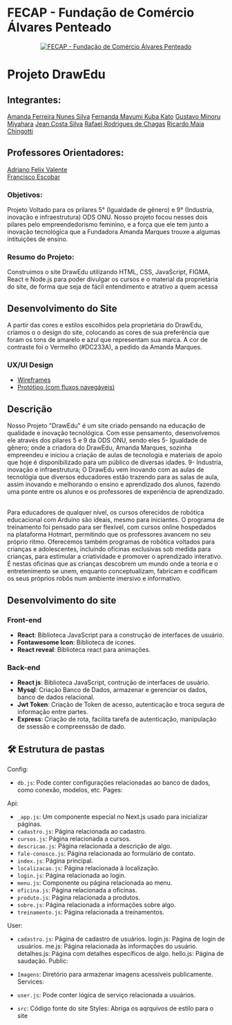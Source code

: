# FECAP - Fundação de Comércio Álvares Penteado

<p align="center">
<a href= "https://www.fecap.br/"><img src="https://encrypted-tbn0.gstatic.com/images?q=tbn:ANd9GcRhZPrRa89Kma0ZZogxm0pi-tCn_TLKeHGVxywp-LXAFGR3B1DPouAJYHgKZGV0XTEf4AE&usqp=CAU" alt="FECAP - Fundação de Comércio Álvares Penteado" border="0"></a>
</p>

# Projeto DrawEdu

## Integrantes:
 <a href="https://www.linkedin.com/in/amanda-ferreira-nunes-silva-b9a502254/">Amanda Ferreira Nunes Silva</a> 
 <a href="https://www.linkedin.com/in/katomayumi/">Fernanda Mayumi Kuba Kato</a>
 <a href="https://www.linkedin.com/in/gustavomiyahara/">Gustavo Minoru Miyahara</a>
 <a href="https://www.linkedin.com/in/jeancostasilva/">Jean Costa Silva</a>
 <a href="https://www.linkedin.com/in/rafael-chagas-32b445278/">Rafael Rodrigues de Chagas</a>
 <a href="https://www.linkedin.com/in/ricardo-maia-chingotti-4228a1212/">Ricardo Maia Chingotti</a>

## Professores Orientadores:

 <a href="https://www.linkedin.com/in/adriano-valente-534576135/">Adriano Felix Valente</a> <br>
 <a href="https://www.linkedin.com/in/francisco-escobar/">Francisco Escobar</a> <br>

   
### Objetivos: 

<p> 
 Projeto Voltado para os prilares 5° (Igualdade de gênero) e 9° (Industria, inovação e infraestrutura) ODS ONU. Nosso projeto focou nesses dois pilares pelo empreendedorismo feminino, e a força que ele tem junto a inovação tecnológica que a Fundadora Amanda Marques trouxe a algumas intituições de ensino. 
</p>

### Resumo do Projeto: <br>

<p>Construimos o site DrawEdu utilizando HTML, CSS, JavaScript, FIGMA, React e Node.js para poder divulgar os cursos e o material da proprietária do site, de forma que seja de fácil entendimento e atrativo a quem acessa</p>
<a href="https://drawedu.vercel.app"> </a>

## Desenvolvimento do Site

<p> A partir das cores e estilos escolhidos pela proprietária do DrawEdu, criamos o o design do site, colocando as cores de sua preferência que foram os tons de amarelo e azul que representam sua marca. A cor de contraste foi o Vermelho (#DC233A), a pedido da Amanda Marques.</p>

### UX/UI Design

- <a href="https://www.figma.com/file/N4dqfF7mm87VX6d7lhWJBd/Mercia?type=design&node-id=0%3A1&mode=design&t=vFwyAtlRS4mnOhOI-1"> Wireframes </a> <br>
- <a href="https://www.figma.com/file/4tJKhPKnOyy9nLIJ5JVeDS/Prot%C3%B3tipo-PI---DrawEdu?type=design&node-id=1-565&mode=design&t=2fd0GpVXNTgrTeiA-0"> Protótipo (com fluxos navegáveis) </a> <br>

## Descrição <br>

<p>Nosso Projeto "DrawEdu" é um site criado pensando na educação de qualidade e inovação tecnológica. Com esse pensamento, desenvolvemos ele através dos pilares 5 e 9 da ODS ONU, sendo eles 5- Igualdade de gênero; onde a criadora do DrawEdu, Amanda Marques, sozinha empreendeu e iniciou a criação de aulas de tecnologia e materiais de apoio que hoje é disponibilizado para um público de diversas idades. 9- Industria, inovação e infraestrutura; O DrawEdu vem inovando com as aulas de tecnológia que diversos educadores estão trazendo para as salas de aula, assim inovando e melhorando o ensino e aprendizado dos alunos, fazendo uma ponte entre os alunos e os professores de experiência de aprendizado.</p>

<br>Para educadores de qualquer nível, os cursos oferecidos de robótica educacional com Arduino são ideais, mesmo para iniciantes. O programa de treinamento foi pensado para ser flexível, com cursos online hospedados na plataforma Hotmart, permitindo que os professores avancem no seu próprio ritmo. Oferecemos também programas de robótica voltados para crianças e adolescentes, incluindo oficinas exclusivas sob medida para crianças, para estimular a criatividade e promover o aprendizado interativo. É nestas oficinas que as crianças descobrem um mundo onde a teoria e o entretenimento se unem, enquanto conceptualizam, fabricam e codificam os seus próprios robôs num ambiente imersivo e informativo.<br>

## Desenvolvimento do site

### Front-end

- **React**: Biblioteca JavaScript para a construção de interfaces de usuário.
- **Fontawesome Icon**: Biblioteca de icones.
- **React reveal**: Biblioteca react para animações.

### Back-end

- **React js**: Biblioteca JavaScript, contrução de interfaces de usuário.
- **Mysql**: Criação Banco de Dados, armazenar e gerenciar os dados, banco de dados relacional.
- **Jwt Token**: Criação de Token de acesso, autenticação e troca segura de informação entre partes.
- **Express**: Criação de rota, facilita tarefa de autenticação, manipulação de ssessão e compreenssão de dado.

## 🛠 Estrutura de pastas

Config:

- `db.js`: Pode conter configurações relacionadas ao banco de dados, como conexão, modelos, etc.
Pages:

Api:

- `_app.js`: Um componente especial no Next.js usado para inicializar páginas.
- `cadastro.js`: Página relacionada ao cadastro.
- `cursos.js`: Página relacionada a cursos.
- `descricao.js`: Página relacionada a descrição de algo.
- `fale-conosco.js`: Página relacionada ao formulário de contato.
- `index.js`: Página principal.
- `localizacao.js`: Página relacionada à localização.
- `login.js`: Página relacionada ao login.
- `menu.js`: Componente ou página relacionada ao menu.
- `oficina.js`: Página relacionada a oficinas.
- `produto.js`: Página relacionada a produtos.
- `sobre.js`: Página relacionada a informações sobre algo.
- `treinamento.js`: Página relacionada a treinamentos.

User:

- `cadastro.js`: Página de cadastro de usuários.
login.js: Página de login de usuários.
me.js: Página relacionada às informações do usuário.
detalhes.js: Página com detalhes específicos de algo.
hello.js: Página de saudação.
Public:

- `Imagens`: Diretório para armazenar imagens acessíveis publicamente.
Services:

- `user.js`: Pode conter lógica de serviço relacionada a usuários.

- `src`: Código fonte do site
Styles: Abriga os aqrquivos de estilo para o site
